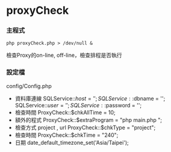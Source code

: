 proxyCheck
==========

### 主程式
`php proxyCheck.php > /dev/null &`

檢查Proxy的on-line, off-line，檢查排程是否執行

### 設定檔
config/Config.php
* 資料庫連線 SQLService::$host = ''; SQLService::$dbname = ''; SQLService::$user = ''; SQLService::$password = '';
* 檢查時間
  ProxyCheck::$chkAllTime = 10;
* 額外的程式
  ProxyCheck::$extraProgram = "php main.php ";
* 檢查方式 project , url
  ProxyCheck::$chkType = "project";
* 檢查時間
  ProxyCheck::$chkTime = "240";
* 日期
  date_default_timezone_set('Asia/Taipei');



 

 
